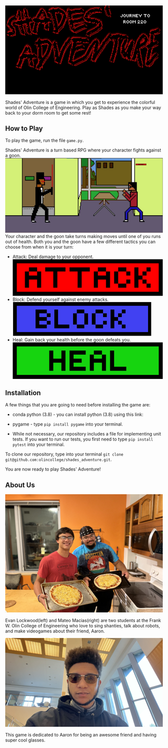 ![Alt Text](webimages/title_screen.png)

Shades' Adventure is a game in which you get to experience the colorful world of Olin College of Engineering. Play as Shades as you make your way back to your dorm room to get some rest!

## How to Play

To play the game, run the file `game.py`.

Shades' Adventure is a turn based RPG where your character fights against a goon.
![Alt Text](webimages/gameexample.jpg)
Your character and the goon take turns making moves until one of you runs out of health.
Both you and the goon have a few different tactics you can choose from when it is your turn:

- Attack: Deal damage to your opponent.
    ![Alt Text](webimages/attack.png)
- Block: Defend yourself against enemy attacks.
    ![Alt Text](webimages/block.png)
- Heal: Gain back your health before the goon defeats you.
    ![Alt Text](webimages/heal.png)
    
## Installation

A few things that you are going to need before installing the game are:

- conda python (3.8) - you can install python (3.8) using this link: 

- pygame - type `pip install pygame` into your terminal.

- While not necessary, our repository includes a file for implementing unit tests. If you want to run our tests, you first need to type `pip install pytest` into your terminal.

To clone our repository, type into your terminal `git clone git@github.com:olincollege/shades_adventure.git`.

You are now ready to play Shades' Adventure!

## About Us

![Alt Text](webimages/pizza.png)

Evan Lockwood(left) and Mateo Macias(right) are two students at the Frank W. Olin College of Engineering who love to sing shanties, talk about robots, and make videogames about their friend, Aaron.

![Alt Text](webimages/aaron.jpg)

This game is dedicated to Aaron for being an awesome friend and having super cool glasses.
